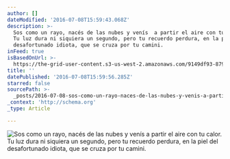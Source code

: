 ```yaml
---
author: []
dateModified: '2016-07-08T15:59:43.068Z'
description: >-
  Sos como un rayo, nacés de las nubes y venís  a partir el aire con tu calor.
  Tu luz dura ni siquiera un segundo, pero tu recuerdo perdura, en la piel del
  desafortunado idiota, que se cruza por tu camini.
inFeed: true
isBasedOnUrl: >-
  https://the-grid-user-content.s3-us-west-2.amazonaws.com/9149df93-879e-413f-84a6-ad1bbfd5fd77.jpg
title: ''
datePublished: '2016-07-08T15:59:56.285Z'
starred: false
sourcePath: >-
  _posts/2016-07-08-sos-como-un-rayo-naces-de-las-nubes-y-venis-a-partir-el-ai.md
_context: 'http://schema.org'
_type: Article

---
```

![Sos como un rayo, nacés de las nubes y venís  a partir el aire con tu calor. Tu luz dura ni siquiera un segundo, pero tu recuerdo perdura, en la piel del desafortunado idiota, que se cruza por tu camini.](https://the-grid-user-content.s3-us-west-2.amazonaws.com/9149df93-879e-413f-84a6-ad1bbfd5fd77.jpg)